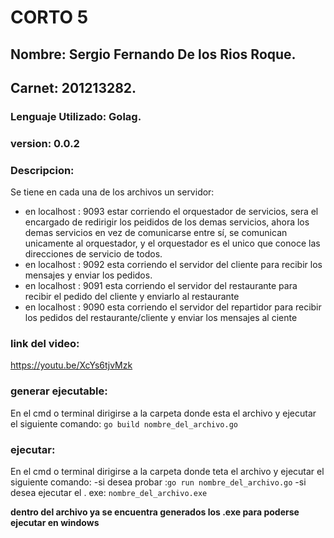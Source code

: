 # CORTO 5
## Nombre: Sergio Fernando De los Rios Roque.
## Carnet: 201213282. 
### Lenguaje Utilizado: Golag. 
### version: 0.0.2
### Descripcion:
Se tiene en cada una de los archivos un servidor:
- en localhost : 9093 estar corriendo el orquestador de servicios, sera el encargado de redirigir los peididos de los demas servicios, ahora los demas servicios en vez de comunicarse entre sí, se comunican unicamente al orquestador, y el orquestador es el unico que conoce las direcciones de servicio de todos. 
- en localhost : 9092 esta corriendo el servidor del cliente para recibir los mensajes y enviar los pedidos. 
- en localhost : 9091 esta corriendo el servidor del restaurante para recibir el pedido del cliente y enviarlo al restaurante
- en localhost : 9090 esta corriendo el servidor del repartidor para recibir los pedidos del restaurante/cliente y enviar los mensajes al ciente
### link del video:
https://youtu.be/XcYs6tjvMzk
### generar ejecutable:
En el cmd o terminal dirigirse a la carpeta donde esta el archivo y ejecutar el siguiente comando: 
`go build nombre_del_archivo.go`
### ejecutar:
En el cmd o terminal dirigirse a la carpeta donde teta el archivo y ejecutar el siguiente comando: 
-si desea probar :`go run nombre_del_archivo.go`
-si desea ejecutar el . exe: `nombre_del_archivo.exe` 

**dentro del archivo ya se encuentra generados los .exe para poderse ejecutar en windows**

